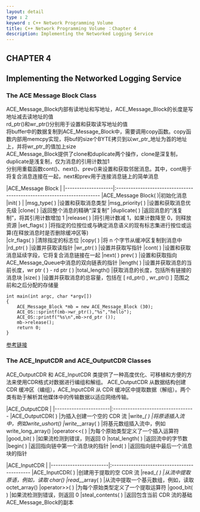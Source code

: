 ```yaml
---
layout: detail
type : 2
keyword : C++ Network Programming Volume
title: C++ Network Programming Volume ：Chapter 4
description: Implementing the Networked Logging Service
---
```


## CHAPTER 4
## Implementing the Networked Logging Service


### The ACE Message Block Class 

ACE_Message_Block内部有读地址和写地址，ACE_Message_Block的长度是写地址减去读地址的值  
rd_ptr()和wr_ptr()分别用于设置和获取读写地址的值  
将buffer中的数据复制到ACE_Message_Block中，需要调用copy函数。copy函数内部用memcpy实现，将buf的size个BYTE拷贝到以wr_ptr_地址为首的地址上，并将wr_ptr_的值加上size  
ACE_Message_Block提供了clone和duplicate两个操作，clone是深复制，duplicate是浅复制，仅为消息的引用计数加1  
分别用重载函数cont()、next()、prev()来设置和获取邻居消息。其中，cont用于将复合消息连接在一起，next和prev用于连接消息链上的简单消息  

|ACE_Message Block   |
|--------------------|:-----------------------------------------------------------------------
|ACE_Message Block( )|初始化消息
|init( )             |
|msg_type( )         |设置和获取消息类型
|msg_priority( )     |设置和获取消息优先级
|clone( )            |返回整个消息的精确“深复制”
|duplicate( )        |返回消息的“浅复制”，将其引用计数增加 1
|release( )          |将引用计数减 1，如果计数降至 0，则释放资源
|set_flags( )        |将指定的位按位或与确定消息语义的现有标志集进行按位或运算(在释放消息时是否删除缓冲区等)  
|clr_flags( )        |清除指定的标志位
|copy( )             |将 n 个字节从缓冲区复制到消息中
|rd_ptr( )           |设置并获取读指针
|wr_ptr( )           |设置并获取写指针
|cont( )             |设置和获取消息延续字段，它将复合消息链接在一起
|next( ) prev( )     |设置和获取指向ACE_Message_Queue中消息的双向链表的指针
|length( )           |设置并获取消息的当前长度，wr ptr ( ) - rd ptr ( ) 
|total_length()      |获取消息的长度，包括所有链接的消息块
|size( )             |设置并获取消息的总容量，包括在 [ rd_ptr() , wr_ptr() ] 范围之前和之后分配的存储量

```
int main(int argc, char *argv[])
{
    ACE_Message_Block *mb = new ACE_Message_Block (30);
    ACE_OS::sprintf(mb->wr_ptr(),"%s","hello");
    ACE_OS::printf("%s\n",mb->rd_ptr ());
    mb->release();
    return 0;
}
```

[参考链接](https://www.cnblogs.com/hgwang/p/5940168.html)


### The ACE_InputCDR and ACE_OutputCDR Classes

ACE_OutputCDR 和 ACE_InputCDR 类提供了一种高度优化、可移植和方便的方法来使用CDR格式对数据进行编组和解组。   ACE_OutputCDR 从数据结构创建 CDR 缓冲区（编组），ACE_InputCDR 从 CDR 缓冲区中提取数据（解组）。两个类有助于解析其他媒体中的传输数据以适应网络传输。

|ACE_OutputCDR          |
|-----------------------|:----------------------------------
|ACE_OutputCDR( )	    |为插入创建一个空的 CDR 流
|write_*( )	            |将原语插入流中，例如write_ushort()
|write_*_array( )	    |将基元数组插入流中，例如write_long_array()
|operator<<( )	        |为每个原始类型定义了一个插入运算符
|good_bit( )	        |如果流检测到错误，则返回 0
|total_length( )	    |返回流中的字节数
|begin( )	            |返回指向链中第一个消息块的指针
|end( )	                |返回指向链中最后一个消息块的指针

|ACE_InputCDR            | 
|------------------------|:--------------------------------------------
|ACE_InputCDR( )         |创建用于提取的空 CDR 流
|read_*( )               |从流中提取原语，例如，读取 char()
|read_*_array( )         |从流中提取一个基元数组，例如，读取 octet_array()
|operator>>( )           |为每个原始类型定义了一个提取运算符
|good_bit( )             |如果流检测到错误，则返回 0
|steal_contents( )       |返回包含当前 CDR 流的基础ACE_Message_Block的副本





